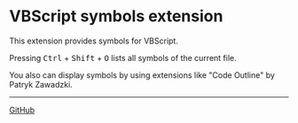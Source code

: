 # VBScript symbols extension

This extension provides symbols for VBScript.

Pressing <kbd>Ctrl</kbd> + <kbd>Shift</kbd> + <kbd>O</kbd> lists all symbols of the current file.

You also can display symbols by using extensions like "Code Outline" by Patryk Zawadzki.

---

[GitHub](https://github.com/Luncher91/VBScript-vscode)
